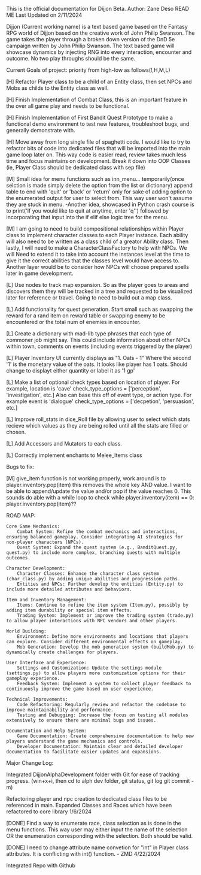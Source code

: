 This is the official documentation for Dijjon Beta.
Author: Zane Deso
READ ME Last Updated on 2/11/2024

Dijjon (Current working name) is a text based game based on the Fantasy RPG world of Dijjon based on the creative work of John Philip Swanson. The game takes the player through a broken down version of the DnD 5e campaign written by John Philip Swanson. The text based game will showcase dynamics by injecting RNG into every interaction, encounter and outcome. No two play throughs should be the same. 





Current Goals of project: priority from high-low as follows(!,H,M,L)

[H] Refactor Player class to be a child of an Entity class, then set NPCs and Mobs as childs to the Entity class as well.

[H] Finish Implementation of Combat Class, this is an important feature in the over all game play and needs to be functional.

[H] Finish Implementation of First Bandit Quest Prototype to make a functional demo environment to test new features, troubleshoot bugs, and generally demonstrate with.

[H] Move away from long single file of spaghetti code. I would like to try to refactor bits of code into dedicated files that will be imported into the main game loop later on. This way code is easier read, review takes much less time and focus maintains on development. Break it down into OOP Classes (ie, Player Class should be dedicated class with sep file)

[M] Small idea for menu functions such as inn_menu... temporarily(once selction is made simply delete the option from the list or dictionary) append table to end with 'quit' or 'back' or 'return' only for sake of adding option to the enumerated output for user to select from. This way user won't assume they are stuck in menu.
-Another idea, showcased in Python crash course is to print('If you would like to quit at anytime, enter 'q'') followed by incorporating that input into the if elif else logic tree for the menu.

[M] I am going to need to build compositional relationships within Player class to implement character classes to each Player instance. Each ability will also need to be written as a class child of a greator Ability class. Then lastly, I will need to make a CharacterClassFactory to help with NPCs. We will Need to extend it to take into account the instances level at the time to give it the correct abilities that the classes level would have access to. Another layer would be to consider how NPCs will choose prepared spells later in game development.

[L] Use nodes to track map expansion. So as the player goes to areas and discovers them they will be tracked in a  tree and requested to be visualized later for reference or travel. Going to need to build out a map class.

[L] Add functionality for quest generation. Start small such as swapping the reward for a rand item on reward table or swapping enemy to be encountered or the total num of enemies in encounter.

[L] Create a dictionary with mad-lib type phrases that each type of commoner job might say. This could include information about other NPCs within town, comments on events (including events triggered by the player)

[L] Player Inventory UI currently displays as "1. Oats - 1" Where the second '1' is the monetary value of the oats. It looks like player has 1 oats. Should change to displayt either quantity or label it as '1 gp'

[L] Make a list of optional check types based on location of player. For example, location is 'cave' check_type_options = ['perception', 'investigation', etc.] Also can base this off of event type, or action type. For example event is 'dialogue' check_type_options = ['decpetion', 'persuasion', etc.]

[L] Improve roll_stats in dice_Roll file by allowing user to select which stats recieve which values as they are being rolled until all the stats are filled or chosen.

[L] Add Accessors and Mutators to each class.

[L] Correctly implement enchants to Melee_Items class




Bugs to fix:

[M] give_item function is not working properly, work around is to player.inventory.pop(item) this removes the whole key AND value. I want to be able to append/update the value and/or pop if the value reaches 0. This sounds do able with a while loop to check while player.inventory(item) == 0: player.inventory.pop(item)??

ROAD MAP:

    Core Game Mechanics:
        Combat System: Refine the combat mechanics and interactions, ensuring balanced gameplay. Consider integrating AI strategies for non-player characters (NPCs).
        Quest System: Expand the quest system (e.g., BanditQuest.py, quest.py) to include more complex, branching quests with multiple outcomes.

    Character Development:
        Character Classes: Enhance the character class system (char_class.py) by adding unique abilities and progression paths.
        Entities and NPCs: Further develop the entities (Entity.py) to include more detailed attributes and behaviors.

    Item and Inventory Management:
        Items: Continue to refine the item system (Item.py), possibly by adding item durability or special item effects.
        Trading System: Implement or improve the trading system (trade.py) to allow player interactions with NPC vendors and other players.

    World Building:
        Environment: Define more environments and locations that players can explore. Consider different environmental effects on gameplay.
        Mob Generation: Develop the mob generation system (buildMob.py) to dynamically create challenges for players.

    User Interface and Experience:
        Settings and Customization: Update the settings module (settings.py) to allow players more customization options for their gameplay experience.
        Feedback System: Implement a system to collect player feedback to continuously improve the game based on user experience.

    Technical Improvements:
        Code Refactoring: Regularly review and refactor the codebase to improve maintainability and performance.
        Testing and Debugging: Increase the focus on testing all modules extensively to ensure there are minimal bugs and issues.

    Documentation and Help System:
        Game Documentation: Create comprehensive documentation to help new players understand the game mechanics and controls.
        Developer Documentation: Maintain clear and detailed developer documentation to facilitate easier updates and expansions.

Major Change Log:

Integrated DijjonAlphaDevelopment folder with Git for ease of tracking progress. (win+x+i, then cd to alph dev folder, git status, git log git commit -m)

Refactoring player and npc creation to dedicated class files to be referenced in main. Expanded Classes and Races which have been refactored to core library 1/6/2024

[DONE] Find a way to enumerate race, class selection as is done in the menu functions. This way user may either input the name of the selection OR the enumeration corresponding with the selection. Both should be valid.

[DONE] I need to change attribute name convetion for "int" in Player class attributes. It is conflicting with int() function. - ZMD 4/22/2024

Integrated Repo with Github